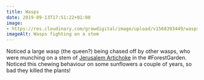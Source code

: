 ```yaml
---
title: Wasps
date: 2019-09-13T17:51:22+01:00
image: 
- https://res.cloudinary.com/growdigital/image/upload/v1568393449/wasps-904D195E.jpg
imageAlt: Wasps fighting on a stem
---
```


Noticed a large wasp (the queen?) being chased off by other wasps, who were munching on a stem of [Jerusalem Artichoke](https://pfaf.org/user/plant.aspx?LatinName=Helianthus+tuberosus) in the #ForestGarden. Noticed this chewing behaviour on some sunflowers a couple of years, so bad they killed the plants!
